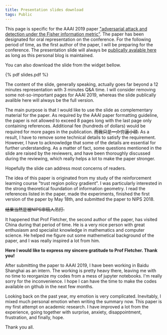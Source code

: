 ```yaml
---
title: Presentation slides download
tags: Public
---
```


This page is specific for the AAAI 2019 paper <a href="https://arxiv.org/abs/1810.03806">"adversarial attack and detection under the Fisher information metric"</a>.
The paper has been designated for oral representation on the conference. For the following period of time, as the first author of the paper, I will be preparing for the conference. The presentation slide will always be <a href="./slides.pdf" id="slider">publically avalable here</a> as long as this personal blog is maintained.

<!--more-->

You can also download the slide from the widget bellow.

{% pdf slides.pdf %}

The content of the slide, generally speaking, actually goes far beyond a 12 minutes representation with 3 minutes Q&A time. I will consider removing some not-so-important pages for AAAI 2019, whereas the slide publically avalible here will always be the full version.

The main purpose is that I would like to use the slide as complementary material for the paper. As required by the AAAI paper formatting guideline, the paper is not allowed to exceed 8 pages long with the last page only containing references. Additional fee (hundreds of dollars) would be required for more pages in the publication. ~~而我只是一介穷逼小硕.~~ As a result, I have to remove some technical details to satisfy the requirement. However, I have to acknowledge that some of the details are essential for further understanding. As a matter of fact, some questions mentioned in the slide are raised by the reviewers, and have been thoroughly discussed during the reviewing, which really helps a lot to make the paper stronger.

Hopefully the slide can address most concerns of readers.

The idea of this paper is originated from my study of the reinforcement learning course "trust region policy gradient". I was particularly interested in the strong theoretical foundation of information geometry. I read the references listed in the paper, made the experiments, finished the first version of the paper by May 18th, and submitted the paper to NIPS 2018.

~~结果当然是被NIPS审稿人吊打.~~

It happened that Prof Fletcher, the second author of the paper, has visited China during that period of time. He is a very nice person with great enthusiasm and specialist knowledge in mathematics and computer science. He helped me figure out some mathemetical background of the paper, and I was really inspired a lot from him. 

**Here I would like to express my sincere gratitude to Prof Fletcher. Thank you!**

After submitting the paper to AAAI 2019, I have been working in Baidu Shanghai as an intern. The working is pretty heavy there, leaving me with no time to reorganize my codes from a mess of jupyter notebooks. I'm really sorry for the inconvenience. I hope I can have the time to make the codes available on github in the next few months.

Looking back on the past year, my emotion is very complicated. Inevitably, I mixed much personal emotion when writing the summary now. This paper is my first attempt on academic research. I have improved a lot from the experience, going together with surprise, anxiety, disappointment, frustration, and finally, hope.

Thank you all.